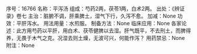序号：16766
名称：平泻汤
组成：芍药2两，茯苓1两，白术2两。
出处：《辨证录》卷七
主治：脏腑不调，肝乘脾土，湿气下行，久泻不愈。
加减：None
功效：平肝泻水。
用法用量：水煎服。
制备方法：None
临床应用：None
各家论述：此方用芍药以平肝，用白术、茯苓健脾以去湿。肝气既平，不去刑土，而脾得养，无畏于木气之克。况湿去则土燥，无波可兴，何能作泻？
用药禁忌：None
附注：None
